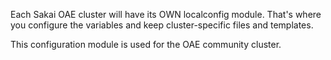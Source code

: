 Each Sakai OAE cluster will have its OWN localconfig module. That's where you configure the variables and keep cluster-specific files and templates.

This configuration module is used for the OAE community cluster.
